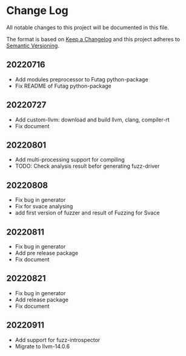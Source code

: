 
# Change Log
All notable changes to this project will be documented in this file.
 
The format is based on [Keep a Changelog](http://keepachangelog.com/)
and this project adheres to [Semantic Versioning](http://semver.org/).

## 20220716
- Add modules preprocessor to Futag python-package
- Fix README of Futag python-package

## 20220727
- Add custom-llvm: download and build llvm, clang, compiler-rt
- Fix document

## 20220801
- Add multi-processing support for compiling
- TODO: Check analysis result befor generating fuzz-driver

## 20220808
- Fix bug in generator
- Fix for svace analysing
- add first version of fuzzer and result of Fuzzing for Svace

## 20220811
- Fix bug in generator
- Add pre release package
- Fix document

## 20220821
- Fix bug in generator
- Add release package
- Fix document

## 20220911
- Add support for fuzz-introspector
- Migrate to llvm-14.0.6
